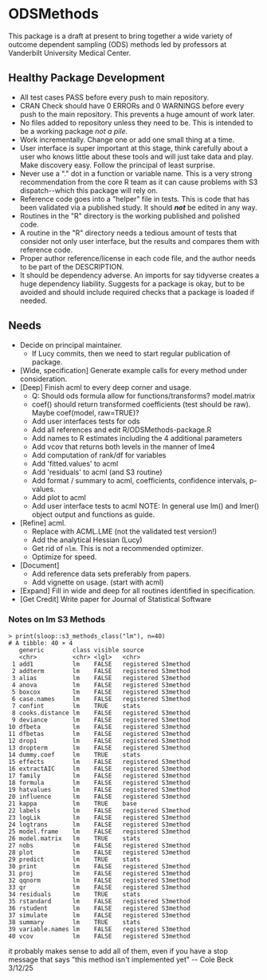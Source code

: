 # ODSMethods

This package is a draft at present to bring together a wide variety of outcome dependent sampling (ODS) methods led by professors at Vanderbilt University Medical Center. 

## Healthy Package Development

* All test cases PASS before every push to main repository.
* CRAN Check should have 0 ERRORs and 0 WARNINGS before every push to the main repository. This prevents a huge amount of work later.
* No files added to repository unless they need to be. This is intended to be a working package _not a pile._
* Work incrementally. Change one or add one small thing at a time. 
* User interface is super important at this stage, think carefully about a user who knows little about these tools and will just take data and play. Make discovery easy. Follow the principal of least surprise.
* Never use a "." dot in a function or variable name. This is a very strong recommendation from the core R team as it can cause problems with S3 dispatch--which this package will rely on.
* Reference code goes into a "helper" file in tests. This is code that has been validated via a published study. It should _**not**_ be edited in any way.
* Routines in the "R" directory is the working published and polished code.
* A routine in the "R" directory needs a tedious amount of tests that consider not only user interface, but the results and compares them with reference code.
* Proper author reference/license in each code file, and the author needs to be part of the DESCRIPTION.
* It should be dependency adverse. An imports for say tidyverse creates a huge dependency liability. Suggests for a package is okay, but to be avoided and should include required checks that a package is loaded if needed.

## Needs

* Decide on principal maintainer.
  * If Lucy commits, then we need to start regular publication of package.
* [Wide, specification] Generate example calls for every method under consideration.
* [Deep] Finish acml to every deep corner and usage.
  * Q: Should ods formula allow for functions/transforms? model.matrix
  * coef() should return transformed coefficients (test should be raw). Maybe coef(model, raw=TRUE)?
  * Add user interfaces tests for ods
  * Add all references and edit R/ODSMethods-package.R
  * Add names to R estimates including the 4 additional parameters
  * Add vcov that returns both levels in the manner of lme4
  * Add computation of rank/df for variables
  * Add 'fitted.values' to acml
  * Add 'residuals' to acml (and S3 routine)
  * Add format / summary to acml, coefficients, confidence intervals, p-values.
  * Add plot to acml
  * Add user interface tests to acml
  NOTE: In general use lm() and lmer() object output and functions as guide.  
* [Refine] acml. 
  * Replace with ACML.LME (not the validated test version!)
  * Add the analytical Hessian (Lucy)
  * Get rid of `nlm`. This is not a recommended optimizer.
  * Optimize for speed.
* [Document]
  * Add reference data sets preferably from papers.
  * Add vignette on usage. (start with acml)
* [Expand] Fill in wide and deep for all routines identified in specification.
* [Get Credit] Write paper for Journal of Statistical Software

### Notes on lm S3 Methods

```
> print(sloop::s3_methods_class("lm"), n=40)
# A tibble: 40 × 4
   generic        class visible source             
   <chr>          <chr> <lgl>   <chr>              
 1 add1           lm    FALSE   registered S3method
 2 addterm        lm    FALSE   registered S3method
 3 alias          lm    FALSE   registered S3method
 4 anova          lm    FALSE   registered S3method
 5 boxcox         lm    FALSE   registered S3method
 6 case.names     lm    FALSE   registered S3method
 7 confint        lm    TRUE    stats              
 8 cooks.distance lm    FALSE   registered S3method
 9 deviance       lm    FALSE   registered S3method
10 dfbeta         lm    FALSE   registered S3method
11 dfbetas        lm    FALSE   registered S3method
12 drop1          lm    FALSE   registered S3method
13 dropterm       lm    FALSE   registered S3method
14 dummy.coef     lm    TRUE    stats              
15 effects        lm    FALSE   registered S3method
16 extractAIC     lm    FALSE   registered S3method
17 family         lm    FALSE   registered S3method
18 formula        lm    FALSE   registered S3method
19 hatvalues      lm    FALSE   registered S3method
20 influence      lm    FALSE   registered S3method
21 kappa          lm    TRUE    base               
22 labels         lm    FALSE   registered S3method
23 logLik         lm    FALSE   registered S3method
24 logtrans       lm    FALSE   registered S3method
25 model.frame    lm    FALSE   registered S3method
26 model.matrix   lm    TRUE    stats              
27 nobs           lm    FALSE   registered S3method
28 plot           lm    FALSE   registered S3method
29 predict        lm    TRUE    stats              
30 print          lm    FALSE   registered S3method
31 proj           lm    FALSE   registered S3method
32 qqnorm         lm    FALSE   registered S3method
33 qr             lm    FALSE   registered S3method
34 residuals      lm    TRUE    stats              
35 rstandard      lm    FALSE   registered S3method
36 rstudent       lm    FALSE   registered S3method
37 simulate       lm    FALSE   registered S3method
38 summary        lm    TRUE    stats              
39 variable.names lm    FALSE   registered S3method
40 vcov           lm    FALSE   registered S3method
```

it probably makes sense to add all of them, even if you have a stop message that says "this method isn't implemented yet" -- Cole Beck 3/12/25

